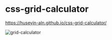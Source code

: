 # css-grid-calculator
https://huseyin-aln.github.io/css-grid-calculator/

![grid-calculator](https://user-images.githubusercontent.com/101873227/171655856-d1f49454-7f41-4e70-b0d6-f8309f7021c0.gif)
